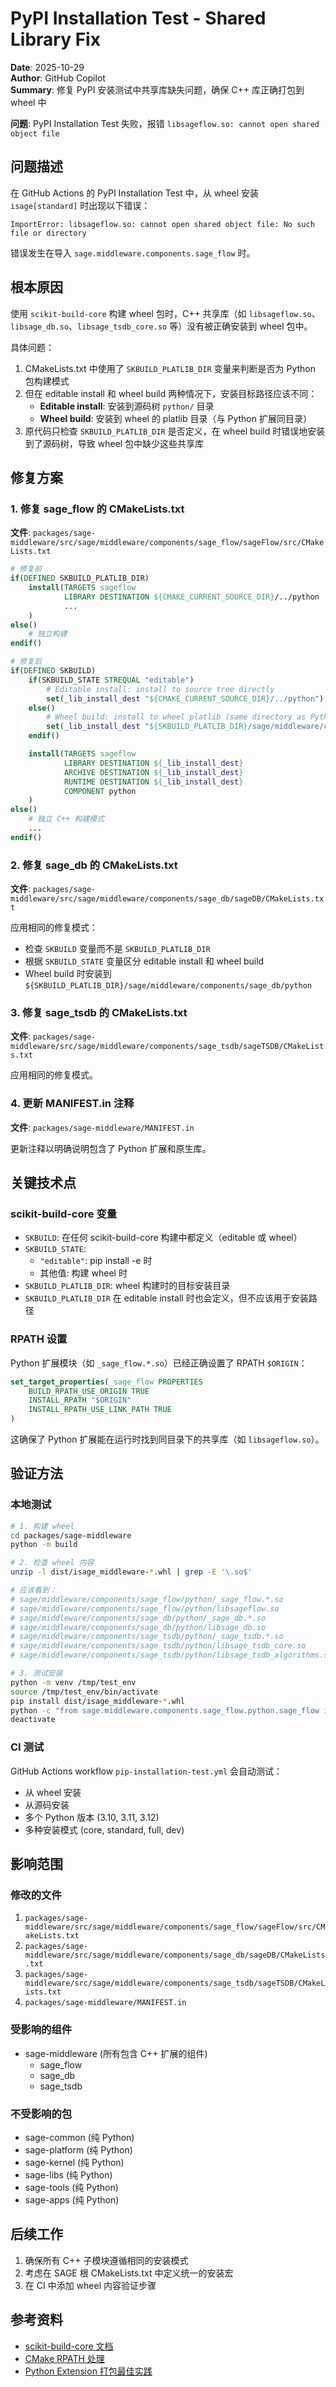 # PyPI Installation Test - Shared Library Fix

**Date**: 2025-10-29  
**Author**: GitHub Copilot  
**Summary**: 修复 PyPI 安装测试中共享库缺失问题，确保 C++ 库正确打包到 wheel 中

**问题**: PyPI Installation Test 失败，报错 `libsageflow.so: cannot open shared object file`

## 问题描述

在 GitHub Actions 的 PyPI Installation Test 中，从 wheel 安装 `isage[standard]` 时出现以下错误：

```
ImportError: libsageflow.so: cannot open shared object file: No such file or directory
```

错误发生在导入 `sage.middleware.components.sage_flow` 时。

## 根本原因

使用 `scikit-build-core` 构建 wheel 包时，C++ 共享库（如 `libsageflow.so`、`libsage_db.so`、`libsage_tsdb_core.so` 等）没有被正确安装到 wheel 包中。

具体问题：
1. CMakeLists.txt 中使用了 `SKBUILD_PLATLIB_DIR` 变量来判断是否为 Python 包构建模式
2. 但在 editable install 和 wheel build 两种情况下，安装目标路径应该不同：
   - **Editable install**: 安装到源码树 `python/` 目录
   - **Wheel build**: 安装到 wheel 的 platlib 目录（与 Python 扩展同目录）
3. 原代码只检查 `SKBUILD_PLATLIB_DIR` 是否定义，在 wheel build 时错误地安装到了源码树，导致 wheel 包中缺少这些共享库

## 修复方案

### 1. 修复 sage_flow 的 CMakeLists.txt

**文件**: `packages/sage-middleware/src/sage/middleware/components/sage_flow/sageFlow/src/CMakeLists.txt`

```cmake
# 修复前
if(DEFINED SKBUILD_PLATLIB_DIR)
    install(TARGETS sageflow
            LIBRARY DESTINATION ${CMAKE_CURRENT_SOURCE_DIR}/../python
            ...
    )
else()
    # 独立构建
endif()

# 修复后
if(DEFINED SKBUILD)
    if(SKBUILD_STATE STREQUAL "editable")
        # Editable install: install to source tree directly
        set(_lib_install_dest "${CMAKE_CURRENT_SOURCE_DIR}/../python")
    else()
        # Wheel build: install to wheel platlib (same directory as Python extension)
        set(_lib_install_dest "${SKBUILD_PLATLIB_DIR}/sage/middleware/components/sage_flow/python")
    endif()

    install(TARGETS sageflow
            LIBRARY DESTINATION ${_lib_install_dest}
            ARCHIVE DESTINATION ${_lib_install_dest}
            RUNTIME DESTINATION ${_lib_install_dest}
            COMPONENT python
    )
else()
    # 独立 C++ 构建模式
    ...
endif()
```

### 2. 修复 sage_db 的 CMakeLists.txt

**文件**: `packages/sage-middleware/src/sage/middleware/components/sage_db/sageDB/CMakeLists.txt`

应用相同的修复模式：
- 检查 `SKBUILD` 变量而不是 `SKBUILD_PLATLIB_DIR`
- 根据 `SKBUILD_STATE` 变量区分 editable install 和 wheel build
- Wheel build 时安装到 `${SKBUILD_PLATLIB_DIR}/sage/middleware/components/sage_db/python`

### 3. 修复 sage_tsdb 的 CMakeLists.txt

**文件**: `packages/sage-middleware/src/sage/middleware/components/sage_tsdb/sageTSDB/CMakeLists.txt`

应用相同的修复模式。

### 4. 更新 MANIFEST.in 注释

**文件**: `packages/sage-middleware/MANIFEST.in`

更新注释以明确说明包含了 Python 扩展和原生库。

## 关键技术点

### scikit-build-core 变量

- `SKBUILD`: 在任何 scikit-build-core 构建中都定义（editable 或 wheel）
- `SKBUILD_STATE`:
  - `"editable"`: pip install -e 时
  - 其他值: 构建 wheel 时
- `SKBUILD_PLATLIB_DIR`: wheel 构建时的目标安装目录
- `SKBUILD_PLATLIB_DIR` 在 editable install 时也会定义，但不应该用于安装路径

### RPATH 设置

Python 扩展模块（如 `_sage_flow.*.so`）已经正确设置了 RPATH `$ORIGIN`：

```cmake
set_target_properties(_sage_flow PROPERTIES
    BUILD_RPATH_USE_ORIGIN TRUE
    INSTALL_RPATH "$ORIGIN"
    INSTALL_RPATH_USE_LINK_PATH TRUE
)
```

这确保了 Python 扩展能在运行时找到同目录下的共享库（如 `libsageflow.so`）。

## 验证方法

### 本地测试

```bash
# 1. 构建 wheel
cd packages/sage-middleware
python -m build

# 2. 检查 wheel 内容
unzip -l dist/isage_middleware-*.whl | grep -E '\.so$'

# 应该看到：
# sage/middleware/components/sage_flow/python/_sage_flow.*.so
# sage/middleware/components/sage_flow/python/libsageflow.so
# sage/middleware/components/sage_db/python/_sage_db.*.so
# sage/middleware/components/sage_db/python/libsage_db.so
# sage/middleware/components/sage_tsdb/python/_sage_tsdb.*.so
# sage/middleware/components/sage_tsdb/python/libsage_tsdb_core.so
# sage/middleware/components/sage_tsdb/python/libsage_tsdb_algorithms.so

# 3. 测试安装
python -m venv /tmp/test_env
source /tmp/test_env/bin/activate
pip install dist/isage_middleware-*.whl
python -c "from sage.middleware.components.sage_flow.python.sage_flow import SageFlow; print('Success!')"
deactivate
```

### CI 测试

GitHub Actions workflow `pip-installation-test.yml` 会自动测试：
- 从 wheel 安装
- 从源码安装
- 多个 Python 版本 (3.10, 3.11, 3.12)
- 多种安装模式 (core, standard, full, dev)

## 影响范围

### 修改的文件

1. `packages/sage-middleware/src/sage/middleware/components/sage_flow/sageFlow/src/CMakeLists.txt`
2. `packages/sage-middleware/src/sage/middleware/components/sage_db/sageDB/CMakeLists.txt`
3. `packages/sage-middleware/src/sage/middleware/components/sage_tsdb/sageTSDB/CMakeLists.txt`
4. `packages/sage-middleware/MANIFEST.in`

### 受影响的组件

- sage-middleware (所有包含 C++ 扩展的组件)
  - sage_flow
  - sage_db
  - sage_tsdb

### 不受影响的包

- sage-common (纯 Python)
- sage-platform (纯 Python)
- sage-kernel (纯 Python)
- sage-libs (纯 Python)
- sage-tools (纯 Python)
- sage-apps (纯 Python)

## 后续工作

1. 确保所有 C++ 子模块遵循相同的安装模式
2. 考虑在 SAGE 根 CMakeLists.txt 中定义统一的安装宏
3. 在 CI 中添加 wheel 内容验证步骤

## 参考资料

- [scikit-build-core 文档](https://scikit-build-core.readthedocs.io/)
- [CMake RPATH 处理](https://cmake.org/cmake/help/latest/prop_tgt/INSTALL_RPATH.html)
- [Python Extension 打包最佳实践](https://packaging.python.org/guides/packaging-binary-extensions/)
